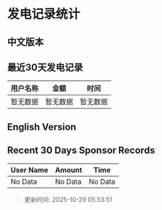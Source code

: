 # 发电记录统计

## 中文版本


## 最近30天发电记录

| 用户名称 | 金额 | 时间 |
| --- | --- | --- |
| 暂无数据 | 暂无数据 | 暂无数据 |

## English Version


## Recent 30 Days Sponsor Records

| User Name | Amount | Time |
| --- | --- | --- |
| No Data | No Data | No Data |

> 更新时间: 2025-10-29 05:53:51
